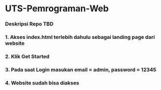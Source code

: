 # UTS-Pemrograman-Web

### Deskripsi Repo TBD

### 1. Akses index.html terlebih dahulu sebagai landing page dari website
### 2. Klik Get Started
### 3. Pada saat Login masukan email = admin, password = 12345
### 4. Website sudah bisa diakses
